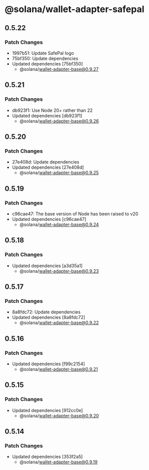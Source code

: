 # @solana/wallet-adapter-safepal

## 0.5.22

### Patch Changes

- 1997b51: Update SafePal logo
- 75bf350: Update dependencies
- Updated dependencies [75bf350]
    - @solana/wallet-adapter-base@0.9.27

## 0.5.21

### Patch Changes

- db923f1: Use Node 20+ rather than 22
- Updated dependencies [db923f1]
    - @solana/wallet-adapter-base@0.9.26

## 0.5.20

### Patch Changes

- 27e408d: Update dependencies
- Updated dependencies [27e408d]
    - @solana/wallet-adapter-base@0.9.25

## 0.5.19

### Patch Changes

- c96cae47: The base version of Node has been raised to v20
- Updated dependencies [c96cae47]
    - @solana/wallet-adapter-base@0.9.24

## 0.5.18

### Patch Changes

- Updated dependencies [a3d35a1]
    - @solana/wallet-adapter-base@0.9.23

## 0.5.17

### Patch Changes

- 8a8fdc72: Update dependencies
- Updated dependencies [8a8fdc72]
    - @solana/wallet-adapter-base@0.9.22

## 0.5.16

### Patch Changes

- Updated dependencies [f99c2154]
    - @solana/wallet-adapter-base@0.9.21

## 0.5.15

### Patch Changes

- Updated dependencies [912cc0e]
    - @solana/wallet-adapter-base@0.9.20

## 0.5.14

### Patch Changes

- Updated dependencies [353f2a5]
    - @solana/wallet-adapter-base@0.9.19
